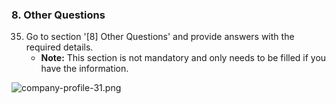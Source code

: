 ### 8. Other Questions

35. Go to section '[8] Other Questions' and provide answers with the required details.
    * **Note:** This section is not mandatory and only needs to be filled if you have the information.

![company-profile-31.png](images/company-profile-31.png)